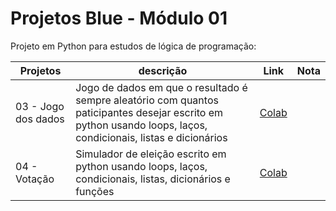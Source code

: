 # Projetos Blue - Módulo 01

Projeto em Python para estudos de lógica de programação:

| Projetos | descrição |  Link | Nota |
| ------ | ----- | ------ | ------ |
| 03 - Jogo dos dados | Jogo de dados em que o resultado é sempre aleatório com quantos paticipantes desejar escrito em python usando loops, laços, condicionais, listas e dicionários | [Colab](https://colab.research.google.com/drive/1YcskqnQJ4PnmFckqF9vgGirqESPh8OFT?usp=sharing) |
| 04 - Votação | Simulador de eleição escrito em python usando loops, laços, condicionais, listas, dicionários e funções | [Colab](https://camo.githubusercontent.com/52feade06f2fecbf006889a904d221e6a730c194/68747470733a2f2f636f6c61622e72657365617263682e676f6f676c652e636f6d2f6173736574732f636f6c61622d62616467652e737667g) |


